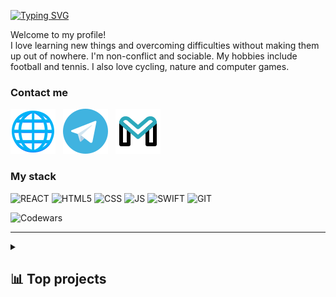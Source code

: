 [![Typing SVG](https://readme-typing-svg.demolab.com?font=Fira+Code&weight=500&size=28&duration=4000&pause=1000&random=false&width=435&lines=Hey+I'm+Nikita+%F0%9F%91%8B)](https://git.io/typing-svg)

<span>Welcome to my profile!</br>
I love learning new things and overcoming difficulties without making them up out of nowhere. I'm non-conflict and sociable. My hobbies include football and tennis. I also love cycling, nature and computer games.</span>

### Contact me
[![cv](./img/globe.svg)](https://gusap9.github.io/cv/)
&nbsp;
[![telegram](./img/telegram.svg)](https://t.me/gusap9)
&nbsp;
[![gmail](./img/gmail.svg)](https://t.me/gusap9)

### My stack

![REACT](https://img.shields.io/static/v1?label=&message=REACT&color=%2300737a&?style=for-the-badge&logo=react&logoColor=2DC5F0)
![HTML5](https://img.shields.io/static/v1?label=&message=HTML5&color=%2300737a&?style=for-the-badge&logo=HTML5)
![CSS](https://img.shields.io/static/v1?label=&message=CSS&color=%2300737a&?style=for-the-badge&logo=css3&logoColor=2862E9)
![JS](https://img.shields.io/static/v1?label=&message=JavaScript&color=%2300737a&?style=for-the-badge&logo=javascript)
![SWIFT](https://img.shields.io/static/v1?label=&message=Swift&color=%2300737a&?style=for-the-badge&logo=SWIFT&logoColor=EA5F46)
![GIT](https://img.shields.io/static/v1?label=&message=Git&color=%2300737a&?style=for-the-badge&logo=GIT&logoColor=EA5F46)

![Codewars](https://www.codewars.com/users/gusap9/badges/small)

---
<details> 
  <summary><h2>📊 Top projects</h2></summary>
 
<details>
  <summary>React</summary>
  <p align="left">
    <a href="https://github.com/gusap9/todo"><img width="278" height="200" src="https://denvercoder1-github-readme-stats.vercel.app/api/pin/?username=gusap9&repo=todo&theme=dark&show_icons=true" alt="todo"></a>
    <a href="https://github.com/gusap9/simple-hotels-search"><img width="278" height="200" src="https://denvercoder1-github-readme-stats.vercel.app/api/pin/?username=gusap9&repo=simple-hotels-search&theme=dark&show_icons=true" alt="simple-hotels-search"></a>
  </p>
</details>

<details>
  <summary>JavaScript native</summary>
  <p align="left">
    <a href="https://github.com/gusap9/gem-puzzle"><img width="278" height="200" src="https://denvercoder1-github-readme-stats.vercel.app/api/pin/?username=gusap9&repo=gem-puzzle&theme=dark&show_icons=true" alt="gem-puzzle"></a>
    <a href="https://github.com/gusap9/portfolio_rsschool"><img width="278" height="200" src="https://denvercoder1-github-readme-stats.vercel.app/api/pin/?username=gusap9&repo=portfolio_rsschool&theme=dark&show_icons=true" alt="portfolio_rsschool"></a>
    </br>
    <a href="https://github.com/gusap9/online-zoo"><img width="278" height="200" src="https://denvercoder1-github-readme-stats.vercel.app/api/pin/?username=gusap9&repo=online-zoo&theme=dark&show_icons=true" alt="online-zoo"></a>
    <a href="https://github.com/gusap9/audioplayer"><img width="278" height="200" src="https://denvercoder1-github-readme-stats.vercel.app/api/pin/?username=gusap9&repo=audioplayer&theme=dark&show_icons=true" alt="audioplayer"></a>
  </p>
</details>
</details>
